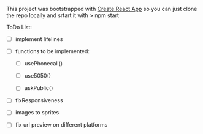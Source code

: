 This project was bootstrapped with [Create React App](https://github.com/facebook/create-react-app) so you can just clone the repo locally and srtart it with > npm start

ToDo List:

- [ ] implement lifelines

- [ ] functions to be implemented:
    - [ ] usePhonecall()
    - [ ] use5050()
    - [ ] askPublic()


- [ ] fixResponsiveness
- [ ] images to sprites
- [ ] fix url preview on different platforms
